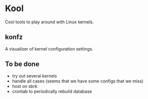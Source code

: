 # Kool

Cool tools to play around with Linux kernels.

## konfz

A visualizer of kernel configuration settings.

## To be done

* try out several kernels
* handle all cases (seems that we have some configs that we miss)
* host on sbrk
* crontab to periodically rebuild database
